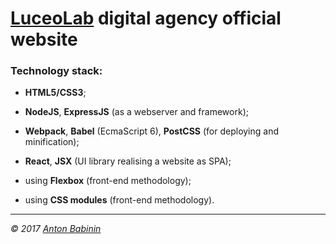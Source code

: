 # [LuceoLab](http://luceolab.com) digital agency official website

### Technology stack:

- **HTML5/CSS3**;

- **NodeJS**, **ExpressJS** (as a webserver and framework);

- **Webpack**, **Babel** (EcmaScript 6), **PostCSS** (for deploying and minification);

- **React**, **JSX** (UI library realising a website as SPA);

- using **Flexbox** (front-end methodology);

- using **CSS modules** (front-end methodology).​

------

  *© 2017 [Anton Babinin](mailto:wkyborgw@gmail.com)*
